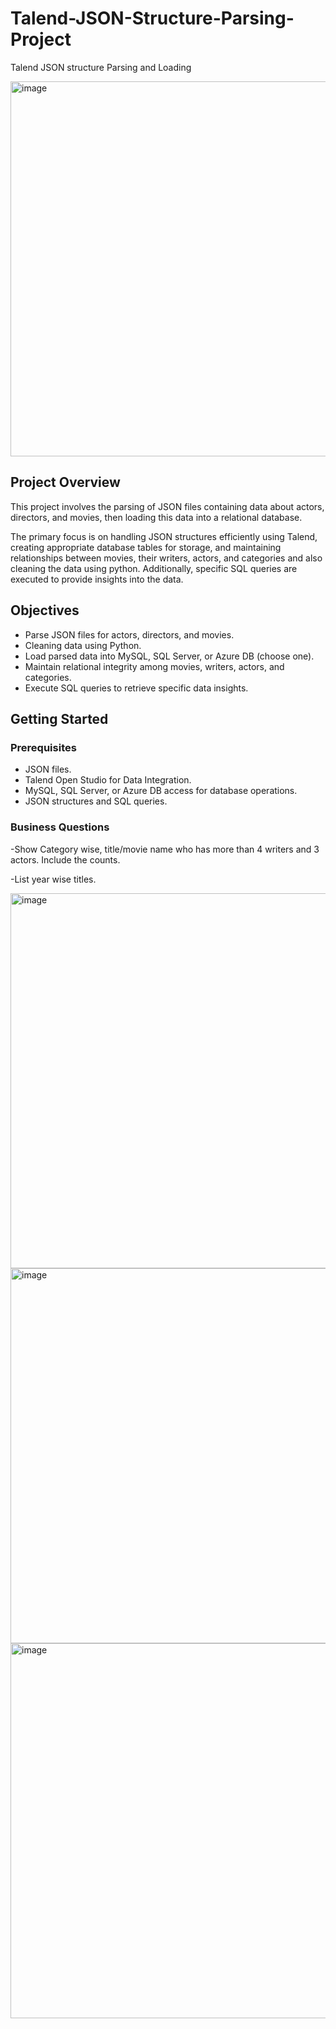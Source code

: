 # Talend-JSON-Structure-Parsing-Project
Talend JSON structure Parsing and Loading 

<img width="600" alt="image" src="https://github.com/pratik3336/Talend-JSON-Structure-Parsing-Project/assets/76115015/5b80c51c-d89c-4d6f-a9fe-f8f90aa4aea1">

## Project Overview

This project involves the parsing of JSON files containing data about actors, directors, and movies, then loading this data into a relational database. 

The primary focus is on handling JSON structures efficiently using Talend, creating appropriate database tables for storage, and maintaining relationships between movies, their writers, actors, and categories and also cleaning the data using python. Additionally, specific SQL queries are executed to provide insights into the data.

## Objectives

- Parse JSON files for actors, directors, and movies.
- Cleaning data using Python.
- Load parsed data into MySQL, SQL Server, or Azure DB (choose one).
- Maintain relational integrity among movies, writers, actors, and categories.
- Execute SQL queries to retrieve specific data insights.

## Getting Started

### Prerequisites

- JSON files.
- Talend Open Studio for Data Integration.
- MySQL, SQL Server, or Azure DB access for database operations.
- JSON structures and SQL queries.

### Business Questions
-Show Category wise, title/movie name who has more than 4 writers and 3 actors. Include the counts.

-List year wise titles.

<img width="600" alt="image" src="https://github.com/pratik3336/Talend-JSON-Structure-Parsing-Project/assets/76115015/8dc7b3e6-814d-4593-a22a-42aa64338668">

<img width="600" alt="image" src="https://github.com/pratik3336/Talend-JSON-Structure-Parsing-Project/assets/76115015/3a9f21c2-8246-4c48-82d8-c3f01f10ea6f">

<img width="600" alt="image" src="https://github.com/pratik3336/Talend-JSON-Structure-Parsing-Project/assets/76115015/cc525fad-9805-4837-97f0-e6648cc36d09">
